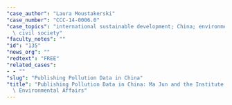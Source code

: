 ```yaml
---
"case_author": "Laura Moustakerski"
"case_number": "CCC-14-0006.0"
"case_topics": "international sustainable development; China; environmental activism;\
  \ civil society"
"faculty_notes": ""
"id": "135"
"news_org": ""
"redtext": "FREE"
"related_cases":
- - ""
"slug": "Publishing Pollution Data in China"
"title": "Publishing Pollution Data in China: Ma Jun and the Institute of Public and\
  \ Environmental Affairs"
---
```

